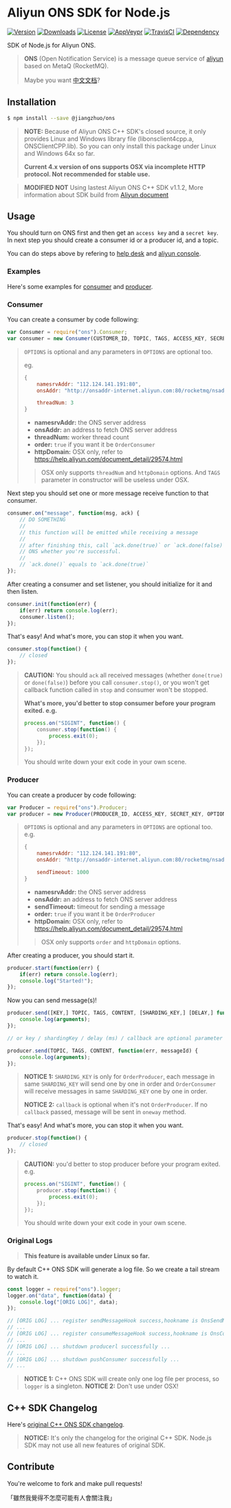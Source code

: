# Aliyun ONS SDK for Node.js

[![Version](http://img.shields.io/npm/v/ons.svg)](https://www.npmjs.com/package/ons)
[![Downloads](http://img.shields.io/npm/dm/ons.svg)](https://www.npmjs.com/package/ons)
[![License](https://img.shields.io/npm/l/ons.svg?style=flat)](https://opensource.org/licenses/MIT)
[![AppVeypr](https://ci.appveyor.com/api/projects/status/9qdfjl7ig6s9d72s/branch/master?svg=true)](https://ci.appveyor.com/project/XadillaX/aliyun-ons)
[![TravisCI](https://travis-ci.org/XadillaX/aliyun-ons.svg)](https://travis-ci.org/XadillaX/aliyun-ons)
[![Dependency](https://david-dm.org/XadillaX/aliyun-ons.svg)](https://david-dm.org/XadillaX/aliyun-ons)

SDK of Node.js for Aliyun ONS.

> **ONS** (Open Notification Service) is a message queue service of [aliyun](http://www.aliyun.com/product/ons/) based on MetaQ (RocketMQ).
>
> Maybe you want [中文文档](README-zh_cn.md)?

## Installation

```sh
$ npm install --save @jiangzhuo/ons
```

> **NOTE:** Because of Aliyun ONS C++ SDK's closed source, it only provides Linux and Windows library file (libonsclient4cpp.a, ONSClientCPP.lib). So you can only install this package under Linux and Windows 64x so far.
>
> **Current 4.x version of ons supports OSX via incomplete HTTP protocol. Not recommended for stable use.**

> **MODIFIED NOT** Using lastest Aliyun ONS C++ SDK v1.1.2, More information about SDK build from [Aliyun document](https://help.aliyun.com/document_detail/29555.html?spm=a2c4g.11186623.6.596.b5783a04CnEZSL)

## Usage

You should turn on ONS first and then get an `access key` and a `secret key`. In next step you should create a consumer id or a producer id, and a topic.

You can do steps above by refering to [help desk](https://help.aliyun.com/product/8315024_ons.html) and [aliyun console](http://ons.console.aliyun.com/).

### Examples

Here's some examples for [consumer](example/consumer.js) and [producer](example/producer.js).

### Consumer

You can create a consumer by code following:

```javascript
var Consumer = require("ons").Consumer;
var consumer = new Consumer(CUSTOMER_ID, TOPIC, TAGS, ACCESS_KEY, SECRET_KEY, OPTIONS);
```

> `OPTIONS` is optional and any parameters in `OPTIONS` are optional too.
>
> eg.
>
> ```javascript
> {
>     namesrvAddr: "112.124.141.191:80",
>     onsAddr: "http://onsaddr-internet.aliyun.com:80/rocketmq/nsaddr4client-internet",
>
>     threadNum: 3
> }
> ```
>
> + **namesrvAddr:** the ONS server address
> + **onsAddr:** an address to fetch ONS server address
> + **threadNum:** worker thread count
> + **order:** `true` if you want it be `OrderConsumer`
> + **httpDomain:** OSX only, refer to https://help.aliyun.com/document_detail/29574.html
>
> > OSX only supports `threadNum` and `httpDomain` options. And `TAGS` parameter in constructor will be useless under
> > OSX.

Next step you should set one or more message receive function to that consumer.

```javascript
consumer.on("message", function(msg, ack) {
    // DO SOMETHING
    // 
    // this function will be emitted while receiving a message
    //
    // after finishing this, call `ack.done(true)` or `ack.done(false)` to tell
    // ONS whether you're successful.
    //
    // `ack.done()` equals to `ack.done(true)`
});
```

After creating a consumer and set listener, you should initialize for it and then listen.

```javascript
consumer.init(function(err) {
    if(err) return console.log(err);
    consumer.listen();
});
```

That's easy! And what's more, you can stop it when you want.

```javascript
consumer.stop(function() {
    // closed
});
```

> **CAUTION:** You should `ack` all received messages (whether `done(true)` or `done(false)`) before you call `consumer.stop()`, or you won't get callback function called in `stop` and consumer won't be stopped.
>
> **What's more, you'd better to stop consumer before your program exited. e.g.**
>
> ```javascript
> process.on("SIGINT", function() {
>     consumer.stop(function() {
>         process.exit(0);
>     });
> });
> ```
>
> You should write down your exit code in your own scene.

### Producer

You can create a producer by code following:

```javascript
var Producer = require("ons").Producer;
var producer = new Producer(PRODUCER_ID, ACCESS_KEY, SECRET_KEY, OPTIONS);
```

> `OPTIONS` is optional and any parameters in `OPTIONS` are optional too. e.g.
>
> ```javascript
> {
>     namesrvAddr: "112.124.141.191:80",
>     onsAddr: "http://onsaddr-internet.aliyun.com:80/rocketmq/nsaddr4client-internet",
>
>     sendTimeout: 1000
> }
> ```
>
> + **namesrvAddr:** the ONS server address
> + **onsAddr:** an address to fetch ONS server address
> + **sendTimeout:** timeout for sending a message
> + **order:** `true` if you want it be `OrderProducer`
> + **httpDomain:** OSX only, refer to https://help.aliyun.com/document_detail/29574.html
>
> > OSX only supports `order` and `httpDomain` options.

After creating a producer, you should start it.

```javascript
producer.start(function(err) {
    if(err) return console.log(err);
    console.log("Started!");
});
```

Now you can send message(s)!

```javascript
producer.send([KEY,] TOPIC, TAGS, CONTENT, [SHARDING_KEY,] [DELAY,] function(err, messageId) {
    console.log(arguments);
});

// or key / shardingKey / delay (ms) / callback are optional parameter

producer.send(TOPIC, TAGS, CONTENT, function(err, messageId) {
    console.log(arguments);
});
```

> **NOTICE 1:** `SHARDING_KEY` is only for `OrderProducer`, each message in same `SHARDING_KEY` will send one by one in
> order and `OrderConsumer` will receive messages in same `SHARDING_KEY` one by one in order.
>
> **NOTICE 2:** `callback` is optional when it's not `OrderProducer`. If no `callback` passed, message will be sent in
> `oneway` method.

That's easy! And what's more, you can stop it when you want.

```javascript
producer.stop(function() {
    // closed
});
```

> **CAUTION:** you'd better to stop producer before your program exited. e.g.
>
> ```javascript
> process.on("SIGINT", function() {
>     producer.stop(function() {
>         process.exit(0);
>     });
> });
> ```
>
> You should write down your exit code in your own scene.

### Original Logs

> **This feature is available under Linux so far.**

By default C++ ONS SDK will generate a log file. So we create a tail stream to watch it.

```javascript
const logger = require("ons").logger;
logger.on("data", function(data) {
    console.log("[ORIG LOG]", data);
});

// [ORIG LOG] ... register sendMessageHook success,hookname is OnsSendMessageHook ...
// ...
// [ORIG LOG] ... register consumeMessageHook success,hookname is OnsConsumerMessageHook ...
// ...
// [ORIG LOG] ... shutdown producerl successfully ...
// ...
// [ORIG LOG] ... shutdown pushConsumer successfully ...
// ...
```

> **NOTICE 1:** C++ ONS SDK will create only one log file per process, so `logger` is a singleton.
> **NOTICE 2:** Don't use under OSX!

## C++ SDK Changelog

Here's [original C++ ONS SDK changelog](src/third_party/CHANGELOG.md).

> **NOTICE:** It's only the changelog for the original C++ SDK. Node.js SDK may not use all new features of original SDK.

## Contribute

You're welcome to fork and make pull requests!

「雖然我覺得不怎麼可能有人會關注我」
